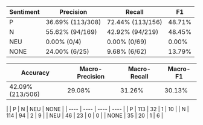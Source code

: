 | Sentiment | Precision | Recall | F1 |
| --------- | --------- | ------ | -- |
| P | 36.69% (113/308) | 72.44% (113/156) | 48.71% |
| N | 55.62% (94/169) | 42.92% (94/219) | 48.45% |
| NEU | 0.00% (0/4) | 0.00% (0/69) | 0.00% |
| NONE | 24.00% (6/25) | 9.68% (6/62) | 13.79% |

| Accuracy | Macro-Precision | Macro-Recall | Macro-F1 |
| -------- | --------------- | ------------ | -------- |
| 42.09% (213/506) | 29.08% | 31.26% | 30.13% |

|  | P | N | NEU | NONE |
| ---- | ---- | ---- | ---- |
| P  | 113  | 32  | 1  | 10 |
| N  | 114  | 94  | 2  | 9 |
| NEU  | 46  | 23  | 0  | 0 |
| NONE  | 35  | 20  | 1  | 6 |
